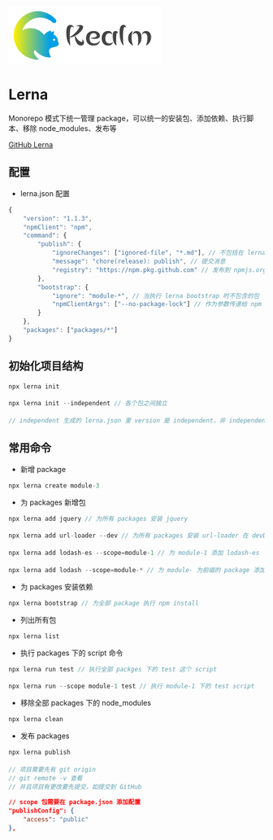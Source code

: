 ![logo](../../shared/static/imgs/logo-kealm.png)

# Lerna

Monorepo 模式下统一管理 package，可以统一的安装包、添加依赖、执行脚本、移除 node_modules、发布等

[GitHub Lerna](https://github.com/lerna/lerna/)

## 配置

- lerna.json 配置

```js
{
    "version": "1.1.3",
    "npmClient": "npm",
    "command": {
        "publish": {
            "ignoreChanges": ["ignored-file", "*.md"], // 不包括在 lerna changed/publish
            "message": "chore(release): publish", // 提交消息
            "registry": "https://npm.pkg.github.com" // 发布到 npmjs.org 外的 url
        },
        "bootstrap": {
            "ignore": "module-*", // 当执行 lerna bootstrap 时不包含的包
            "npmClientArgs": ["--no-package-lock"] // 作为参数传递给 npm install
        }
    },
    "packages": ["packages/*"]
}
```

## 初始化项目结构

```js
npx lerna init

npx lerna init --independent // 各个包之间独立

// independent 生成的 lerna.json 里 version 是 independent，非 independent 是 0.0.0 各个包共享版本
```

## 常用命令

- 新增 package

```js
npx lerna create module-3
```

- 为 packages 新增包

```js
npx lerna add jquery // 为所有 packages 安装 jquery

npx lerna add url-loader --dev // 为所有 packages 安装 url-loader 在 devDependencies 下

npx lerna add lodash-es --scope=module-1 // 为 module-1 添加 lodash-es

npx lerna add lodash --scope=module-* // 为 module- 为前缀的 package 添加 lodash
```

- 为 packages 安装依赖

```js
npx lerna bootstrap // 为全部 package 执行 npm install
```

- 列出所有包

```js
npx lerna list
```

- 执行 packages 下的 script 命令

```js
npx lerna run test // 执行全部 packges 下的 test 这个 script

npx lerna run --scope module-1 test // 执行 module-1 下的 test script
```

- 移除全部 packages 下的 node_modules

```js
npx lerna clean
```

- 发布 packages

```js
npx lerna publish

// 项目需要先有 git origin
// git remote -v 查看
// 并且项目有更改要先提交，如提交到 GitHub
```

```json
// scope 包需要在 package.json 添加配置
"publishConfig": {
    "access": "public"
},
```